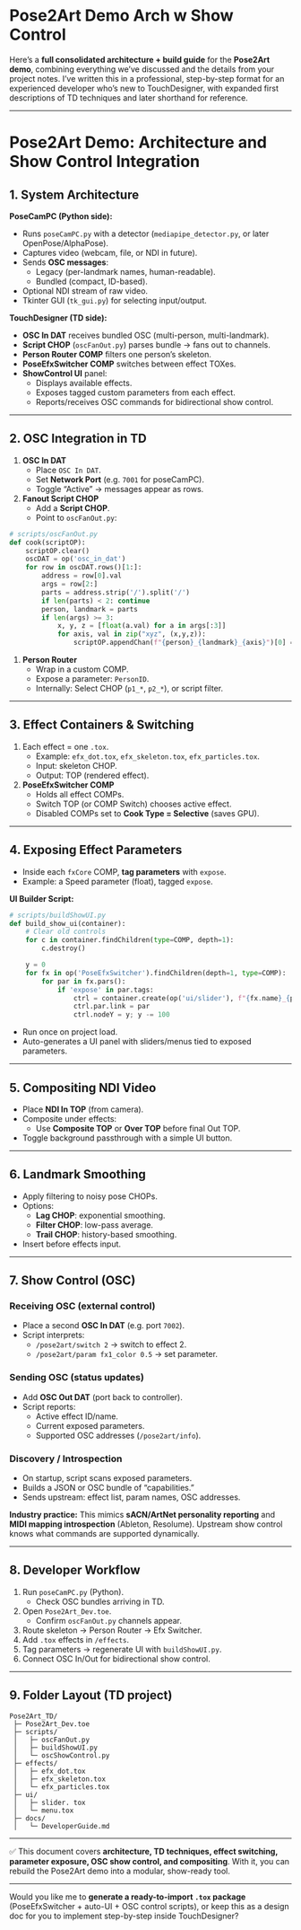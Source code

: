# Pose2Art Demo Arch w Show Control

Here’s a **full consolidated architecture + build guide** for the **Pose2Art demo**, combining everything we’ve discussed and the details from your project notes. I’ve written this in a professional, step-by-step format for an experienced developer who’s new to TouchDesigner, with expanded first descriptions of TD techniques and later shorthand for reference.

------

# Pose2Art Demo: Architecture and Show Control Integration

## 1. System Architecture

**PoseCamPC (Python side):**

- Runs `poseCamPC.py` with a detector (`mediapipe_detector.py`, or later OpenPose/AlphaPose).
- Captures video (webcam, file, or NDI in future).
- Sends **OSC messages**:
  - Legacy (per-landmark names, human-readable).
  - Bundled (compact, ID-based).
- Optional NDI stream of raw video.
- Tkinter GUI (`tk_gui.py`) for selecting input/output.

**TouchDesigner (TD side):**

- **OSC In DAT** receives bundled OSC (multi-person, multi-landmark).
- **Script CHOP** (`oscFanOut.py`) parses bundle → fans out to channels.
- **Person Router COMP** filters one person’s skeleton.
- **PoseEfxSwitcher COMP** switches between effect TOXes.
- **ShowControl UI** panel:
  - Displays available effects.
  - Exposes tagged custom parameters from each effect.
  - Reports/receives OSC commands for bidirectional show control.

------

## 2. OSC Integration in TD

1. **OSC In DAT**
   - Place `OSC In DAT`.
   - Set **Network Port** (e.g. `7001` for poseCamPC).
   - Toggle “Active” → messages appear as rows.
2. **Fanout Script CHOP**
   - Add a **Script CHOP**.
   - Point to `oscFanOut.py`:

```python
# scripts/oscFanOut.py
def cook(scriptOP):
    scriptOP.clear()
    oscDAT = op('osc_in_dat')
    for row in oscDAT.rows()[1:]:
        address = row[0].val
        args = row[2:]
        parts = address.strip('/').split('/')
        if len(parts) < 2: continue
        person, landmark = parts
        if len(args) >= 3:
            x, y, z = [float(a.val) for a in args[:3]]
            for axis, val in zip("xyz", (x,y,z)):
                scriptOP.appendChan(f"{person}_{landmark}_{axis}")[0] = val
```

1. **Person Router**
   - Wrap in a custom COMP.
   - Expose a parameter: `PersonID`.
   - Internally: Select CHOP (`p1_*`, `p2_*`), or script filter.

------

## 3. Effect Containers & Switching

1. Each effect = one `.tox`.
   - Example: `efx_dot.tox`, `efx_skeleton.tox`, `efx_particles.tox`.
   - Input: skeleton CHOP.
   - Output: TOP (rendered effect).
2. **PoseEfxSwitcher COMP**
   - Holds all effect COMPs.
   - Switch TOP (or COMP Switch) chooses active effect.
   - Disabled COMPs set to **Cook Type = Selective** (saves GPU).

------

## 4. Exposing Effect Parameters

- Inside each `fxCore` COMP, **tag parameters** with `expose`.
- Example: a Speed parameter (float), tagged `expose`.

**UI Builder Script:**

```python
# scripts/buildShowUI.py
def build_show_ui(container):
    # Clear old controls
    for c in container.findChildren(type=COMP, depth=1):
        c.destroy()

    y = 0
    for fx in op('PoseEfxSwitcher').findChildren(depth=1, type=COMP):
        for par in fx.pars():
            if 'expose' in par.tags:
                ctrl = container.create(op('ui/slider'), f"{fx.name}_{par.name}")
                ctrl.par.link = par
                ctrl.nodeY = y; y -= 100
```

- Run once on project load.
- Auto-generates a UI panel with sliders/menus tied to exposed parameters.

------

## 5. Compositing NDI Video

- Place **NDI In TOP** (from camera).
- Composite under effects:
  - Use **Composite TOP** or **Over TOP** before final Out TOP.
- Toggle background passthrough with a simple UI button.

------

## 6. Landmark Smoothing

- Apply filtering to noisy pose CHOPs.
- Options:
  - **Lag CHOP**: exponential smoothing.
  - **Filter CHOP**: low-pass average.
  - **Trail CHOP**: history-based smoothing.
- Insert before effects input.

------

## 7. Show Control (OSC)

### Receiving OSC (external control)

- Place a second **OSC In DAT** (e.g. port `7002`).
- Script interprets:
  - `/pose2art/switch 2` → switch to effect 2.
  - `/pose2art/param fx1_color 0.5` → set parameter.

### Sending OSC (status updates)

- Add **OSC Out DAT** (port back to controller).
- Script reports:
  - Active effect ID/name.
  - Current exposed parameters.
  - Supported OSC addresses (`/pose2art/info`).

### Discovery / Introspection

- On startup, script scans exposed parameters.
- Builds a JSON or OSC bundle of “capabilities.”
- Sends upstream: effect list, param names, OSC addresses.

**Industry practice:**
 This mimics **sACN/ArtNet personality reporting** and **MIDI mapping introspection** (Ableton, Resolume). Upstream show control knows what commands are supported dynamically.

------

## 8. Developer Workflow

1. Run `poseCamPC.py` (Python).
   - Check OSC bundles arriving in TD.
2. Open `Pose2Art_Dev.toe`.
   - Confirm `oscFanOut.py` channels appear.
3. Route skeleton → Person Router → Efx Switcher.
4. Add `.tox` effects in `/effects`.
5. Tag parameters → regenerate UI with `buildShowUI.py`.
6. Connect OSC In/Out for bidirectional show control.

------

## 9. Folder Layout (TD project)

```
Pose2Art_TD/
 ├─ Pose2Art_Dev.toe
 ├─ scripts/
 │   ├─ oscFanOut.py
 │   ├─ buildShowUI.py
 │   └─ oscShowControl.py
 ├─ effects/
 │   ├─ efx_dot.tox
 │   ├─ efx_skeleton.tox
 │   └─ efx_particles.tox
 ├─ ui/
 │   ├─ slider. tox
 │   └─ menu.tox
 ├─ docs/
 │   └─ DeveloperGuide.md
```

------

✅ This document covers **architecture, TD techniques, effect switching, parameter exposure, OSC show control, and compositing**. With it, you can rebuild the Pose2Art demo into a modular, show-ready tool.

------

Would you like me to **generate a ready-to-import `.tox` package** (PoseEfxSwitcher + auto-UI + OSC control scripts), or keep this as a design doc for you to implement step-by-step inside TouchDesigner?